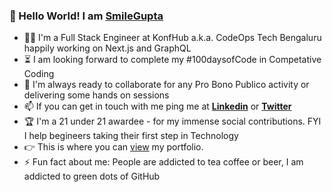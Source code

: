 ### 👋 Hello World! I am [SmileGupta](https://fayz.in/stories/s/1569/0/?ckt_id=ZGL1ZGVk&title=Help_for_beginners_smile_gupta)

- :woman_office_worker: I'm a Full Stack Engineer at KonfHub a.k.a. CodeOps Tech Bengaluru happily working on Next.js and GraphQL 
- :hourglass_flowing_sand: I am looking forward to complete my #100daysofCode in Competative Coding 
- :microscope: I'm always ready to collaborate for any Pro Bono Publico activity or delivering some hands on sessions
- :mailbox: If you can get in touch with me ping me at [**Linkedin**](https://www.linkedin.com/in/smilegupta/) or [**Twitter**](https://twitter.com/smileguptaaa) 
- :trophy:  I'm a 21 under 21 awardee - for my immense social contributions. FYI I help begineers taking their first step in Technology
- :point_right: This is where you can [view](https://smilegupta.github.io/smilegupta/) my portfolio. 
- :zap: Fun fact about me: People are addicted to tea coffee or beer, I am addicted to green dots of GitHub






